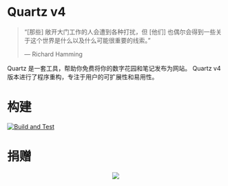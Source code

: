 # Quartz v4

> “[那些] 敞开大门工作的人会遭到各种打扰，但 [他们] 也偶尔会得到一些关于这个世界是什么以及什么可能很重要的线索。” 
>
> — Richard Hamming

Quartz 是一套工具，帮助你免费将你的数字花园和笔记发布为网站。
Quartz v4 版本进行了程序重构，专注于用户的可扩展性和易用性。
# 构建

[![Build and Test](https://github.com/kslpix/QiyuePavilion/actions/workflows/ci.yaml/badge.svg?branch=main)](https://github.com/kslpix/QiyuePavilion/actions/workflows/ci.yaml)

# 捐赠

<p align="center">
  <a href="https://github.com/sponsors/jackyzha0">
    <img src="https://cdn.jsdelivr.net/gh/jackyzha0/jackyzha0/sponsorkit/sponsors.svg" />
  </a>
</p>
